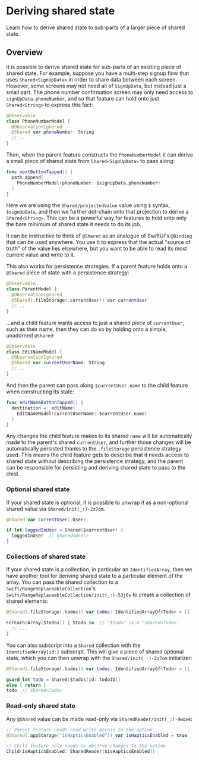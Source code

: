 # Deriving shared state

Learn how to derive shared state to sub-parts of a larger piece of shared state.

## Overview

It is possible to derive shared state for sub-parts of an existing piece of shared state. For 
example, suppose you have a multi-step signup flow that uses `Shared<SignUpData>` in order to share
data between each screen. However, some screens may not need all of `SignUpData`, but instead just a
small part. The phone number confirmation screen may only need access to `signUpData.phoneNumber`,
and so that feature can hold onto just `Shared<String>` to express this fact:

```swift
@Observable
class PhoneNumberModel { 
  @ObservationIgnored
  @Shared var phoneNumber: String
  // ...
}
```

Then, when the parent feature constructs the `PhoneNumberModel` it can derive a small piece of
shared state from `Shared<SignUpData>` to pass along:

```swift
func nextButtonTapped() {
  path.append(
    PhoneNumberModel(phoneNumber: $signUpData.phoneNumber)
  )
}
```

Here we are using the ``Shared/projectedValue`` value using `$` syntax, `$signUpData`, and then
we further dot-chain onto that projection to derive a `Shared<String>`. This can be a powerful way
for features to hold onto only the bare minimum of shared state it needs to do its job.

It can be instructive to think of `@Shared` as an analogue of SwiftUI's `@Binding` that can be used
anywhere. You use it to express that the actual "source of truth" of the value lies elsewhere, but
you want to be able to read its most current value and write to it.

This also works for persistence strategies. If a parent feature holds onto a `@Shared` piece of 
state with a persistence strategy:

```swift
@Observable
class ParentModel {
  @ObservationIgnored
  @Shared(.fileStorage(.currentUser)) var currentUser
  // ...
}
```

…and a child feature wants access to just a shared _piece_ of `currentUser`, such as their name, 
then they can do so by holding onto a simple, unadorned `@Shared`:

```swift
@Observable
class EditNameModel {
  @ObservationIgnored
  @Shared var currentUserName: String
  // ...
}
```

And then the parent can pass along `$currentUser.name` to the child feature when constructing its
state:

```swift
func editNameButtonTapped() {
  destination = .editName(
    EditNameModel(currentUserName: $currentUser.name)
  )
}
```

Any changes the child feature makes to its shared `name` will be automatically made to the parent's
shared `currentUser`, and further those changes will be automatically persisted thanks to the
`.fileStorage` persistence strategy used. This means the child feature gets to describe that it
needs access to shared state without describing the persistence strategy, and the parent can be
responsible for persisting and deriving shared state to pass to the child.

### Optional shared state

If your shared state is optional, it is possible to unwrap it as a non-optional shared value via
``Shared/init(_:)-2z7om``.

```swift
@Shared var currentUser: User?

if let loggedInUser = Shared($currentUser) {
  loggedInUser  // Shared<User>
}
```

### Collections of shared state

If your shared state is a collection, in particular an `IdentifiedArray`, then we have another tool
for deriving shared state to a particular element of the array. You can pass the shared collection
to a ``Swift/RangeReplaceableCollection``'s ``Swift/RangeReplaceableCollection/init(_:)-53j6s`` to
create a collection of shared elements:

```swift
@Shared(.fileStorage(.todos)) var todos: IdentifiedArrayOf<Todo> = []

ForEach(Array($todos)) { $todo in  // '$todo' is a 'Shared<Todo>'
  // ...
}
```

You can also subscript into a ``Shared`` collection with the `IdentifiedArray[id:]` subscript. This
will give a piece of shared optional state, which you can then unwrap with the
``Shared/init(_:)-2z7om`` initializer:

```swift
@Shared(.fileStorage(.todos)) var todos: IdentifiedArrayOf<Todo> = []

guard let todo = Shared($todos[id: todoID])
else { return }
todo  // Shared<Todo>
```

### Read-only shared state

Any `@Shared` value can be made read-only via ``SharedReader/init(_:)-9wqv4``:

```swift
// Parent feature needs read-write access to the option
@Shared(.appStorage("isHapticsEnabled")) var isHapticsEnabled = true

// Child feature only needs to observe changes to the option
Child(isHapticsEnabled: SharedReader($isHapticsEnabled))
```
